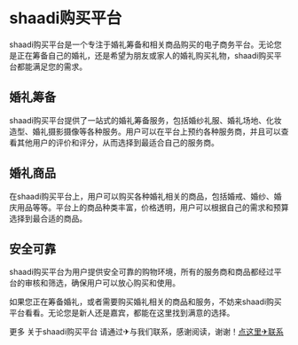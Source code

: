 # shaadi购买平台

shaadi购买平台是一个专注于婚礼筹备和相关商品购买的电子商务平台。无论您是正在筹备自己的婚礼，还是希望为朋友或家人的婚礼购买礼物，shaadi购买平台都能满足您的需求。

## 婚礼筹备

shaadi购买平台提供了一站式的婚礼筹备服务，包括婚纱礼服、婚礼场地、化妆造型、婚礼摄影摄像等各种服务。用户可以在平台上预约各种服务商，并且可以查看其他用户的评价和评分，从而选择到最适合自己的服务商。

## 婚礼商品

在shaadi购买平台上，用户可以购买各种婚礼相关的商品，包括婚戒、婚纱、婚庆用品等等。平台上的商品种类丰富，价格透明，用户可以根据自己的需求和预算选择到最合适的商品。

## 安全可靠

shaadi购买平台为用户提供安全可靠的购物环境，所有的服务商和商品都经过平台的审核和筛选，确保用户可以放心购买和使用。

如果您正在筹备婚礼，或者需要购买婚礼相关的商品和服务，不妨来shaadi购买平台看看。无论您是新人还是嘉宾，都能在这里找到满意的选择。

更多 关于shaadi购买平台 请通过✈与我们联系，感谢阅读，谢谢！[点这里✈联系](https://ww.k02.cc)